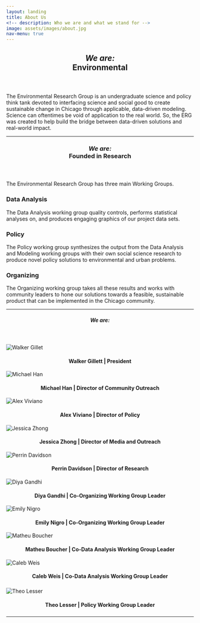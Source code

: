 ```yaml
---
layout: landing
title: About Us
<!-- description: Who we are and what we stand for -->
image: assets/images/about.jpg
nav-menu: true
---
```


<!-- Main -->
<div id="main" class="alt">

<!-- One -->
<section id="one">
	<div class="inner">
		<header class="major">
			<h1><i>We are:</i><br>Environmental</h1>
		</header>

<!-- Content One -->
<p>The Environmental Research Group is an undergraduate science and policy think tank devoted to interfacing science and social good to create sustainable change in Chicago through applicable, data-driven modeling. Science can oftentimes be void of application to the real world. So, the ERG was created to help build the bridge between data-driven solutions and real-world impact.</p>

<hr class="major" />

<!-- Two -->
<section id="one">
	<div class="inner">
		<header class="major">
			<h1><i>We are:</i><br>Founded in Research</h1>
		</header>

<!-- Content Two-->
<p>The Environmental Research Group has three main Working Groups. </p>
<div class="row">
	<div class="6u 12u$(small)">
		<h3>Data Analysis</h3>
		<p>The Data Analysis working group quality controls, performs statistical analyses on, and produces engaging graphics of our project data sets.</p>
	</div>
<!--	<div class="6u$ 12u$(small)">
		<h3>Modeling</h3>
		<p>The Modeling working group works with and develops geospatial and temporal environmental models, with particular interest in Machine Learning.</p>
	</div> -->
	<div class="6u 12u$(small)">
		<h3>Policy</h3>
		<p>The Policy working group synthesizes the output from the Data Analysis and Modeling working groups with their own social science research to produce novel policy solutions to environmental and urban problems.</p>
	</div>
	<div class="6u$ 12u$(small)">
		<h3>Organizing</h3>
		<p>The Organizing working group takes all these results and works with community leaders to hone our solutions towards a feasible, sustainable product that can be implemented in the Chicago community.</p>
	</div>
</div>

<hr class="major" />

<!-- Three -->
<section id="one">
	<div class="inner">
		<header class="major">
			<h1><i>We are:</i></h1>
		</header>

<!-- Content Three-->
<div class="row">
	<div class="row">
		<div class="4u 12u$(medium)">
			<img src="assets/images/img_walker.png" alt="Walker Gillet">
			<h4 style="text-align:center">Walker Gillett | President</h4>
		</div>
		<div class="4u 12u$(medium)">
			<img src="assets/images/img_michael.png" alt="Michael Han">
			<h4 style="text-align:center">Michael Han | Director of Community Outreach</h4>
		</div>
		<div class="4u$ 12u$(medium)">
			<img src="assets/images/img_alex.png" alt="Alex Viviano">
			<h4 style="text-align:center">Alex Viviano | Director of Policy</h4>
		</div>
    		<div class="4u 12u$(medium)">
			<img src="assets/images/img_jessica.png" alt="Jessica Zhong">
			<h4 style="text-align:center">Jessica Zhong | Director of Media and Outreach</h4>
		</div>
		<div class="4u 12u$(medium)">
			<img src="assets/images/img_perrin.png" alt="Perrin Davidson">
			<h4 style="text-align:center">Perrin Davidson | Director of Research</h4>
		</div>
		<div class="4u$ 12u$(medium)">
			<img src="assets/images/img_marianna.png" alt="Diya Gandhi">
			<h4 style="text-align:center">Diya Gandhi | Co-Organizing Working Group Leader</h4>
		</div>
		<div class="4u 12u$(medium)">
			<img src="assets/images/img_juni.png" alt="Emily Nigro">
			<h4 style="text-align:center">Emily Nigro | Co-Organizing Working Group Leader</h4>
		</div>
		<div class="4u 12u$(medium)">
			<img src="assets/images/img_jessica.png" alt="Matheu Boucher">
			<h4 style="text-align:center">Matheu Boucher | Co-Data Analysis Working Group Leader</h4>
		</div>
		<div class="4u$ 12u$(medium)">
			<img src="assets/images/img_jessica.png" alt="Caleb Weis">
			<h4 style="text-align:center">Caleb Weis | Co-Data Analysis Working Group Leader</h4>
		</div>
		<div class="4u 12u$(medium)">
			<h3 style="text-align:center"></h3>
			<h4 style="text-align:center"><i></i></h4>
		</div>
		<div class="4u 12u$(medium)">
			<img src="assets/images/img_jessica.png" alt="Theo Lesser">
			<h4 style="text-align:center">Theo Lesser | Policy Working Group Leader</h4>
		</div>
		<div class="4u$ 12u$(medium)">
			<h3 style="text-align:center"></h3>
			<h4 style="text-align:center"><i></i></h4>
		</div>
	</div>
</div>

<hr class="major" />

<!-- End -->
</div>
